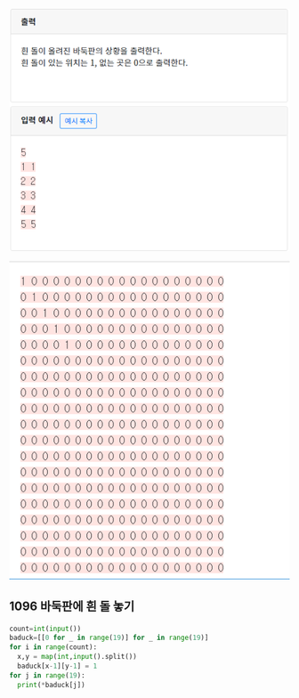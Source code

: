 ![](./img/image-20200426211411016.png)

![.](./img/image-20200426211446055.png)

## 1096  바둑판에 흰 돌 놓기

```python
count=int(input())
baduck=[[0 for _ in range(19)] for _ in range(19)]
for i in range(count):
  x,y = map(int,input().split())
  baduck[x-1][y-1] = 1
for j in range(19):
  print(*baduck[j])
```


